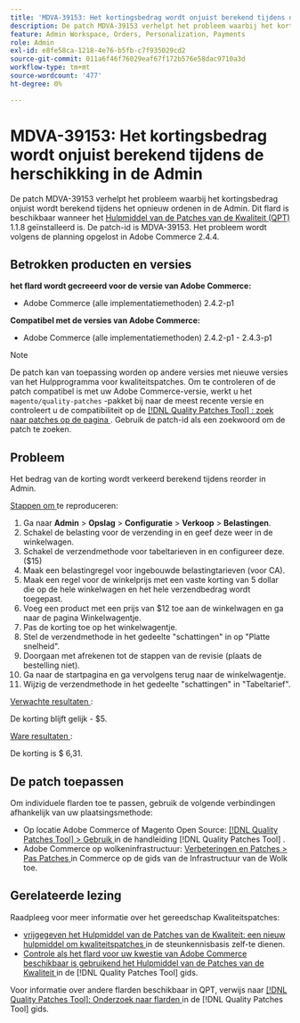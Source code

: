 ```yaml
---
title: 'MDVA-39153: Het kortingsbedrag wordt onjuist berekend tijdens de herschikking in de Admin'
description: De patch MDVA-39153 verhelpt het probleem waarbij het kortingsbedrag onjuist wordt berekend tijdens het opnieuw ordenen in de Admin. Deze patch is beschikbaar wanneer [Quality Patches Tool (QPT)] (https://experienceleague.adobe.com/nl/docs/commerce-operations/tools/quality-patches-tool/quality-patches-tool-to-self-serve-quality-patches) 1.1.8 is geïnstalleerd. De patch-id is MDVA-39153. Het probleem wordt volgens de planning opgelost in Adobe Commerce 2.4.4.
feature: Admin Workspace, Orders, Personalization, Payments
role: Admin
exl-id: e8fe58ca-1218-4e76-b5fb-c7f935029cd2
source-git-commit: 011a6f46f76029eaf67f172b576e58dac9710a3d
workflow-type: tm+mt
source-wordcount: '477'
ht-degree: 0%

---
```


# MDVA-39153: Het kortingsbedrag wordt onjuist berekend tijdens de herschikking in de Admin

De patch MDVA-39153 verhelpt het probleem waarbij het kortingsbedrag onjuist wordt berekend tijdens het opnieuw ordenen in de Admin. Dit flard is beschikbaar wanneer het [ Hulpmiddel van de Patches van de Kwaliteit (QPT) ](https://experienceleague.adobe.com/nl/docs/commerce-operations/tools/quality-patches-tool/quality-patches-tool-to-self-serve-quality-patches) 1.1.8 geïnstalleerd is. De patch-id is MDVA-39153. Het probleem wordt volgens de planning opgelost in Adobe Commerce 2.4.4.

## Betrokken producten en versies

**het flard wordt gecreeerd voor de versie van Adobe Commerce:**

* Adobe Commerce (alle implementatiemethoden) 2.4.2-p1

**Compatibel met de versies van Adobe Commerce:**

* Adobe Commerce (alle implementatiemethoden) 2.4.2-p1 - 2.4.3-p1

>[!NOTE]
>
>De patch kan van toepassing worden op andere versies met nieuwe versies van het Hulpprogramma voor kwaliteitspatches. Om te controleren of de patch compatibel is met uw Adobe Commerce-versie, werkt u het `magento/quality-patches` -pakket bij naar de meest recente versie en controleert u de compatibiliteit op de [[!DNL Quality Patches Tool] : zoek naar patches op de pagina ](https://experienceleague.adobe.com/nl/docs/commerce-operations/tools/quality-patches-tool/quality-patches-tool-to-self-serve-quality-patches) . Gebruik de patch-id als een zoekwoord om de patch te zoeken.

## Probleem

Het bedrag van de korting wordt verkeerd berekend tijdens reorder in Admin.

<u> Stappen om </u> te reproduceren:

1. Ga naar **Admin** > **Opslag** > **Configuratie** > **Verkoop** > **Belastingen**.
1. Schakel de belasting voor de verzending in en geef deze weer in de winkelwagen.
1. Schakel de verzendmethode voor tabeltarieven in en configureer deze. ($15)
1. Maak een belastingregel voor ingebouwde belastingtarieven (voor CA).
1. Maak een regel voor de winkelprijs met een vaste korting van 5 dollar die op de hele winkelwagen en het hele verzendbedrag wordt toegepast.
1. Voeg een product met een prijs van $12 toe aan de winkelwagen en ga naar de pagina Winkelwagentje.
1. Pas de korting toe op het winkelwagentje.
1. Stel de verzendmethode in het gedeelte &quot;schattingen&quot; in op &quot;Platte snelheid&quot;.
1. Doorgaan met afrekenen tot de stappen van de revisie (plaats de bestelling niet).
1. Ga naar de startpagina en ga vervolgens terug naar de winkelwagentje.
1. Wijzig de verzendmethode in het gedeelte &quot;schattingen&quot; in &quot;Tabeltarief&quot;.

<u> Verwachte resultaten </u>:

De korting blijft gelijk - $5.

<u> Ware resultaten </u>:

De korting is $ 6,31.

## De patch toepassen

Om individuele flarden toe te passen, gebruik de volgende verbindingen afhankelijk van uw plaatsingsmethode:

* Op locatie Adobe Commerce of Magento Open Source: [[!DNL Quality Patches Tool] > Gebruik ](/help/tools/quality-patches-tool/usage.md) in de handleiding [!DNL Quality Patches Tool] .
* Adobe Commerce op wolkeninfrastructuur: [ Verbeteringen en Patches > Pas Patches ](https://experienceleague.adobe.com/docs/commerce-cloud-service/user-guide/develop/upgrade/apply-patches.html?lang=nl-NL) in Commerce op de gids van de Infrastructuur van de Wolk toe.

## Gerelateerde lezing

Raadpleeg voor meer informatie over het gereedschap Kwaliteitspatches:

* [ vrijgegeven het Hulpmiddel van de Patches van de Kwaliteit: een nieuw hulpmiddel om kwaliteitspatches ](https://experienceleague.adobe.com/nl/docs/commerce-operations/tools/quality-patches-tool/quality-patches-tool-to-self-serve-quality-patches) in de steunkennisbasis zelf-te dienen.
* [ Controle als het flard voor uw kwestie van Adobe Commerce beschikbaar is gebruikend het Hulpmiddel van de Patches van de Kwaliteit ](/help/tools/quality-patches-tool/patches-available-in-qpt/check-patch-for-magento-issue-with-magento-quality-patches.md) in de [!DNL Quality Patches Tool] gids.

Voor informatie over andere flarden beschikbaar in QPT, verwijs naar [[!DNL Quality Patches Tool]: Onderzoek naar flarden ](https://experienceleague.adobe.com/tools/commerce-quality-patches/index.html?lang=nl-NL) in de [!DNL Quality Patches Tool] gids.
